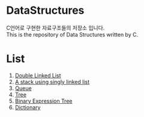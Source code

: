 # DataStructures
C언어로 구현한 자료구조들의 저장소 입니다.  
This is the repository of Data Structures written by C.

# List
1. [Double Linked List](./LinkedList.c)
2. [A stack using singly linked list](./Stack.c)
3. [Queue](./Queue.c)
4. [Tree](./Tree.c)
5. [Binary Expression Tree](./BinaryExpressionTree/src)
6. [Dictionary](./dicionary.c)
